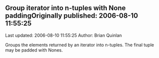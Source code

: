 ## Group iterator into n-tuples with None paddingOriginally published: 2006-08-10 11:55:25 
Last updated: 2006-08-10 11:55:25 
Author: Brian Quinlan 
 
Groups the elements returned by an iterator into n-tuples. The final tuple may be padded with Nones.